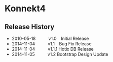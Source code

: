 # Konnekt4

## Release History
 * 2010-05-18   v1.0 Initial Release
 * 2014-11-04   v1.1 Bug Fix Release
 * 2014-11-04   v1.1.1 Hotix DB Release
 * 2014-11-05   v1.2 Bootstrap Design Update